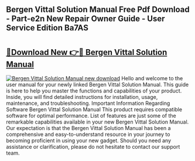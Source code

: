 ## Bergen Vittal Solution Manual Free Pdf Download - Part-e2n New Repair Owner Guide - User Service Edition Ba7AS

# <h2><a href="http://bc80038.oget.top/?id=Bergen+Vittal+Solution+Manual">🔗Download New 👉🔴 Bergen Vittal Solution Manual</a></h2>

[![Bergen Vittal Solution Manual new download](https://i.imgur.com/5g1atiW.png)](http://bc80038.oget.top/?id=Bergen+Vittal+Solution+Manual)
Hello and welcome to the user manual for your newly linked Bergen Vittal Solution Manual. This guide is here to help you master the functions and capabilities of your product. Inside, you will find detailed instructions for installation, usage, maintenance, and troubleshooting. Important Information Regarding Software Bergen Vittal Solution Manual This product requires compatible software for optimal performance. List of features are just some of the remarkable capabilities available in your new Bergen Vittal Solution Manual. Our expectation is that the Bergen Vittal Solution Manual has been a comprehensive and easy-to-understand resource in your journey to becoming proficient in using your new gadget. Should you need any assistance or clarification, please do not hesitate to contact our support team.
